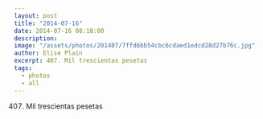 ```yaml
---
layout: post
title: "2014-07-16"
date: 2014-07-16 08:18:00
description: 
image: "/assets/photos/201407/7ffd6bb54cbc6cdaed1edcd28d27b76c.jpg"
author: Elise Plain
excerpt: 407. Mil trescientas pesetas
tags: 
  - photos
  - all
---
```


407. Mil trescientas pesetas
<p></p>
